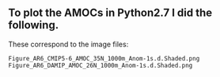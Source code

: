 ## To plot the AMOCs in Python2.7 I did the following.

These correspond to the image files:

```
Figure_AR6_CMIP5-6_AMOC_35N_1000m_Anom-1s.d.Shaded.png
Figure_AR6_DAMIP_AMOC_26N_1000m_Anom-1s.d.Shaded.png
```


